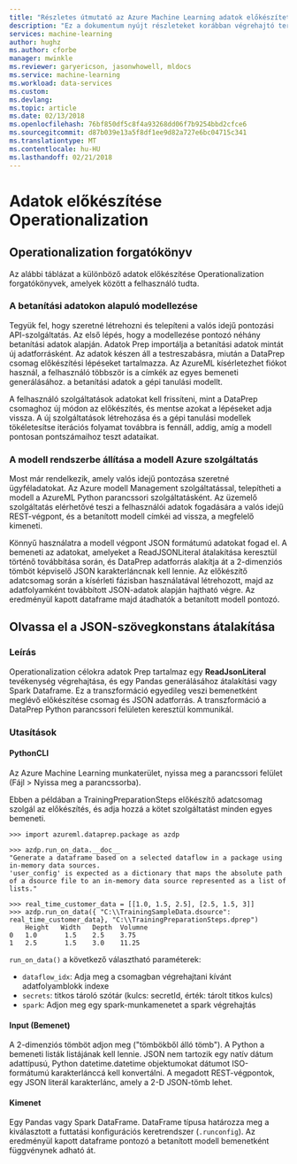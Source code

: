 ```yaml
---
title: "Részletes útmutató az Azure Machine Learning adatok előkészített Operationalization használatával |} Microsoft Docs"
description: "Ez a dokumentum nyújt részleteket korábban végrehajtó tervezett adatforrások és az előkészített csomagokat"
services: machine-learning
author: hughz
ms.author: cforbe
manager: mwinkle
ms.reviewer: garyericson, jasonwhowell, mldocs
ms.service: machine-learning
ms.workload: data-services
ms.custom: 
ms.devlang: 
ms.topic: article
ms.date: 02/13/2018
ms.openlocfilehash: 76bf850df5c8f4a93268dd06f7b9254bbd2cfce6
ms.sourcegitcommit: d87b039e13a5f8df1ee9d82a727e6bc04715c341
ms.translationtype: MT
ms.contentlocale: hu-HU
ms.lasthandoff: 02/21/2018
---
```

# <a name="data-preparation-operationalization"></a>Adatok előkészítése Operationalization 

## <a name="operationalization-scenario"></a>Operationalization forgatókönyv

Az alábbi táblázat a különböző adatok előkészítése Operationalization forgatókönyvek, amelyek között a felhasználó tudta.

### <a name="develop-your-model-based-on-training-data"></a>A betanítási adatokon alapuló modellezése

Tegyük fel, hogy szeretné létrehozni és telepíteni a valós idejű pontozási API-szolgáltatás. Az első lépés, hogy a modellezése pontozó néhány betanítási adatok alapján. Adatok Prep importálja a betanítási adatok mintát új adatforrásként. Az adatok készen áll a testreszabásra, miután a DataPrep csomag előkészítési lépéseket tartalmazza. Az AzureML kísérletezhet fiókot használ, a felhasználó többször is a címkék az egyes bemeneti generálásához. a betanítási adatok a gépi tanulási modellt.

A felhasználó szolgáltatások adatokat kell frissíteni, mint a DataPrep csomaghoz új módon az előkészítés, és mentse azokat a lépéseket adja vissza. A új szolgáltatások létrehozása és a gépi tanulási modellek tökéletesítse iterációs folyamat továbbra is fennáll, addig, amíg a modell pontosan pontszámaihoz teszt adataikat. 

### <a name="deploy-your-model-to-the-azure-model-management-service"></a>A modell rendszerbe állítása a modell Azure szolgáltatás

Most már rendelkezik, amely valós idejű pontozása szeretné ügyféladatokat. Az Azure modell Management szolgáltatással, telepítheti a modell a AzureML Python parancssori szolgáltatásként. Az üzemelő szolgáltatás elérhetővé teszi a felhasználói adatok fogadására a valós idejű REST-végpont, és a betanított modell címkéi ad vissza, a megfelelő kimeneti.

Könnyű használatra a modell végpont JSON formátumú adatokat fogad el. A bemeneti az adatokat, amelyeket a ReadJSONLiteral átalakítása keresztül történő továbbítása során, és DataPrep adatforrás alakítja át a 2-dimenziós tömböt képviselő JSON karakterláncnak kell lennie. Az előkészítő adatcsomag során a kísérleti fázisban használatával létrehozott, majd az adatfolyamként továbbított JSON-adatok alapján hajtható végre. Az eredményül kapott dataframe majd átadhatók a betanított modell pontozó.

## <a name="read-json-literal-transformation"></a>Olvassa el a JSON-szövegkonstans átalakítása

### <a name="description"></a>Leírás

Operationalization célokra adatok Prep tartalmaz egy **ReadJsonLiteral** tevékenység végrehajtása, és egy Pandas generálásához átalakítási vagy Spark Dataframe. Ez a transzformáció egyedileg veszi bemenetként meglévő előkészítése csomag és JSON adatforrás. A transzformáció a DataPrep Python parancssori felületen keresztül kommunikál.

### <a name="instructions"></a>Utasítások

#### <a name="pythoncli"></a>PythonCLI

Az Azure Machine Learning munkaterület, nyissa meg a parancssori felület (Fájl > Nyissa meg a parancssorba).

Ebben a példában a TrainingPreparationSteps előkészítő adatcsomag szolgál az előkészítés, és adja hozzá a kötet szolgáltatást minden egyes bemeneti.

```
>>> import azureml.dataprep.package as azdp

>>> azdp.run_on_data.__doc__
"Generate a dataframe based on a selected dataflow in a package using in-memory data sources.
'user_config' is expected as a dictionary that maps the absolute path of a dsource file to an in-memory data source represented as a list of lists."

>>> real_time_customer_data = [[1.0, 1.5, 2.5], [2.5, 1.5, 3]]
>>> azdp.run_on_data({ "C:\\TrainingSampleData.dsource": real_time_customer_data}, "C:\\TrainingPreparationSteps.dprep")
    Height   Width   Depth  Volumne
0   1.0       1.5    2.5    3.75
1   2.5       1.5    3.0    11.25
```

`run_on_data()` a következő választható paraméterek:
 - `dataflow_idx`: Adja meg a csomagban végrehajtani kívánt adatfolyamblokk indexe
 - `secrets`: titkos tároló szótár (kulcs: secretId, érték: tárolt titkos kulcs)
 - `spark`: Adjon meg egy spark-munkamenetet a spark végrehajtás

#### <a name="input"></a>Input (Bemenet)

A 2-dimenziós tömböt adjon meg ("tömbökből álló tömb"). A Python a bemeneti listák listájának kell lennie. JSON nem tartozik egy natív dátum adattípusú, Python datetime.datetime objektumokat dátumot ISO-formátumú karakterlánccá kell konvertálni. A megadott REST-végpontok, egy JSON literál karakterlánc, amely a 2-D JSON-tömb lehet.

#### <a name="output"></a>Kimenet

Egy Pandas vagy Spark DataFrame. DataFrame típusa határozza meg a kiválasztott a futtatási konfigurációs keretrendszer (`.runconfig`). Az eredményül kapott dataframe pontozó a betanított modell bemenetként függvénynek adható át.
